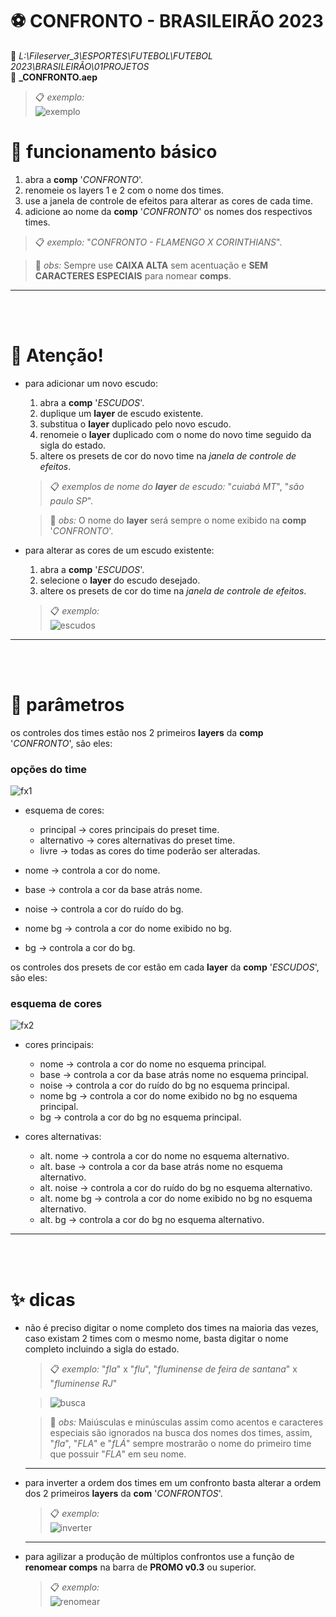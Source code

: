 # ⚽ CONFRONTO - BRASILEIRÃO 2023
📂 *L:\Fileserver_3\ESPORTES\FUTEBOL\FUTEBOL 2023\BRASILEIRÃO\01PROJETOS*\
📑 **_CONFRONTO.aep**

> 📋 *exemplo:*\
>![exemplo](templateBrasileirao2023/exemplo.gif)

# 📌 funcionamento básico
1. abra a **comp** '*CONFRONTO*'.
1. renomeie os layers 1 e 2 com o nome dos times.
2. use a janela de controle de efeitos para alterar as cores de cada time.
3. adicione ao nome da **comp** '*CONFRONTO*' os nomes dos respectivos times.
   
> 📋 *exemplo:* "*CONFRONTO - FLAMENGO X CORINTHIANS*".

> 🚩 *obs:* Sempre use **CAIXA ALTA** sem acentuação e **SEM CARACTERES ESPECIAIS** para nomear **comps**.

---
<br><br>

# 🚨 Atenção!
- para adicionar um novo escudo:
  1. abra a **comp** '*ESCUDOS*'.
  2. duplique um **layer** de escudo existente.
  3. substitua o **layer** duplicado pelo novo escudo.
  4. renomeie o **layer** duplicado com o nome do novo time seguido da sigla do estado.
  5. altere os presets de cor do novo time na *janela de controle de efeitos*.

  > 📋 *exemplos de nome do **layer** de escudo:* "*cuiabá MT*", "*são paulo SP*".

  > 🚩 *obs:* O nome do **layer** será sempre o nome exibido na **comp** '*CONFRONTO*'.

- para alterar as cores de um escudo existente:
  1. abra a **comp** '*ESCUDOS*'.
  2. selecione o **layer** do escudo desejado.
  3. altere os presets de cor do time na *janela de controle de efeitos*.

	> 📋 *exemplo:*\
  >![escudos](templateBrasileirao2023/04-alterar-ou-adicionar-escudos.gif)

---
<br><br>

# 📣 parâmetros

os controles dos times estão nos 2 primeiros **layers** da **comp** '*CONFRONTO*', são eles:

### opções do time
![fx1](<templateBrasileirao2023/ocoes do time.png>)

- esquema de cores:
  - principal → cores principais do preset time.
  - alternativo → cores alternativas do preset time.
  - livre → todas as cores do time poderão ser alteradas.

- nome → controla a cor do nome.
- base → controla a cor da base atrás nome.
- noise → controla a cor do ruído do bg.
- nome bg → controla a cor do nome exibido no bg.
- bg → controla a cor do bg.

os controles dos presets de cor estão em cada **layer** da **comp** '*ESCUDOS*', são eles:

### esquema de cores
![fx2](<templateBrasileirao2023/esquema de cores.png>)

- cores principais:
  - nome → controla a cor do nome no esquema principal.
  - base → controla a cor da base atrás nome no esquema principal.
  - noise → controla a cor do ruído do bg no esquema principal.
  - nome bg → controla a cor do nome exibido no bg no esquema principal.
  - bg → controla a cor do bg no esquema principal.

- cores alternativas:
  - alt. nome → controla a cor do nome no esquema alternativo.
  - alt. base → controla a cor da base atrás nome no esquema alternativo.
  - alt. noise → controla a cor do ruído do bg no esquema alternativo.
  - alt. nome bg → controla a cor do nome exibido no bg no esquema alternativo.
  - alt. bg → controla a cor do bg no esquema alternativo.
---
<br><br>

# ✨ dicas

- não é preciso digitar o nome completo dos times na maioria das vezes, caso existam 2 times com o mesmo nome, basta digitar o nome completo incluindo a sigla do estado.

  > 📋 *exemplo:* "*fla*" x "*flu*", "*fluminense de feira de santana*" x "*fluminense RJ*"

	>![busca](<templateBrasileirao2023/01-renomear times.gif>)

  > 🚩 *obs:* Maiúsculas e minúsculas assim como acentos e caracteres especiais são ignorados na busca dos nomes dos times, assim, "*fla*", "*FLA*" e "*fLÁ*" sempre mostrarão o nome do primeiro time que possuir "*FLA*" em seu nome.


	---

- para inverter a ordem dos times em um confronto basta alterar a ordem dos 2 primeiros **layers** da **com** '*CONFRONTOS*'.

	> 📋 *exemplo:*\
	>![inverter](templateBrasileirao2023/03-inverter.gif)

	---

- para agilizar a produção de múltiplos confrontos use a função de **renomear comps** na barra de **PROMO v0.3** ou superior.

	> 📋 *exemplo:*\
	>![renomear](templateBrasileirao2023/05-renomear-confronto.gif)


